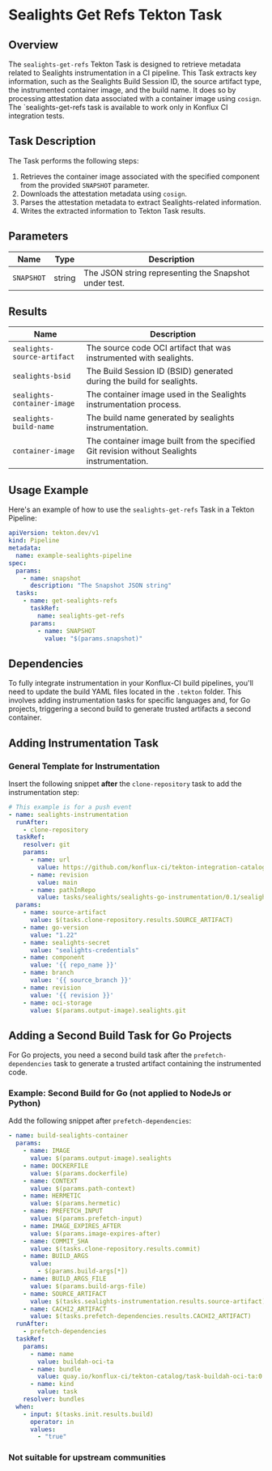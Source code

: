 # Sealights Get Refs Tekton Task

## Overview

The `sealights-get-refs` Tekton Task is designed to retrieve metadata related to Sealights instrumentation in a CI pipeline. This Task extracts key information, such as the Sealights Build Session ID, the source artifact type, the instrumented container image, and the build name. It does so by processing attestation data associated with a container image using `cosign`. The `sealights-get-refs task is available to work only in Konflux CI integration tests.

## Task Description

The Task performs the following steps:

1. Retrieves the container image associated with the specified component from the provided `SNAPSHOT` parameter.
2. Downloads the attestation metadata using `cosign`.
3. Parses the attestation metadata to extract Sealights-related information.
4. Writes the extracted information to Tekton Task results.

## Parameters

| Name       | Type   | Description                                  |
|------------|--------|----------------------------------------------|
| `SNAPSHOT` | string | The JSON string representing the Snapshot under test. |

## Results

| Name                         | Description                                                                     |
|-------------------------------|---------------------------------------------------------------------------------|
| `sealights-source-artifact`  | The source code OCI artifact that was instrumented with sealights.             |
| `sealights-bsid`             | The Build Session ID (BSID) generated during the build for sealights.          |
| `sealights-container-image`  | The container image used in the Sealights instrumentation process.             |
| `sealights-build-name`       | The build name generated by sealights instrumentation.                         |
| `container-image`            | The container image built from the specified Git revision without Sealights instrumentation. |

## Usage Example

Here's an example of how to use the `sealights-get-refs` Task in a Tekton Pipeline:

```yaml
apiVersion: tekton.dev/v1
kind: Pipeline
metadata:
  name: example-sealights-pipeline
spec:
  params:
    - name: snapshot
      description: "The Snapshot JSON string"
  tasks:
    - name: get-sealights-refs
      taskRef:
        name: sealights-get-refs
      params:
        - name: SNAPSHOT
          value: "$(params.snapshot)"
```

## Dependencies

To fully integrate instrumentation in your Konflux-CI build pipelines, you'll need to update the build YAML files located in the `.tekton` folder. This involves adding instrumentation tasks for specific languages and, for Go projects, triggering a second build to generate trusted artifacts a second container.

## Adding Instrumentation Task

### General Template for Instrumentation

Insert the following snippet **after** the `clone-repository` task to add the instrumentation step:

```yaml
# This example is for a push event
- name: sealights-instrumentation
  runAfter:
    - clone-repository
  taskRef:
    resolver: git
    params:
      - name: url
        value: https://github.com/konflux-ci/tekton-integration-catalog.git
      - name: revision
        value: main
      - name: pathInRepo
        value: tasks/sealights/sealights-go-instrumentation/0.1/sealights-go-instrumentation.yaml
  params:
    - name: source-artifact
      value: $(tasks.clone-repository.results.SOURCE_ARTIFACT)
    - name: go-version
      value: "1.22"
    - name: sealights-secret
      value: "sealights-credentials"
    - name: component
      value: '{{ repo_name }}'
    - name: branch
      value: '{{ source_branch }}'
    - name: revision
      value: '{{ revision }}'
    - name: oci-storage
      value: $(params.output-image).sealights.git
```

## Adding a Second Build Task for Go Projects

For Go projects, you need a second build task after the `prefetch-dependencies` task to generate a trusted artifact containing the instrumented code.

### Example: Second Build for Go (not applied to NodeJs or Python)

Add the following snippet after `prefetch-dependencies`:

```yaml
- name: build-sealights-container
  params:
    - name: IMAGE
      value: $(params.output-image).sealights
    - name: DOCKERFILE
      value: $(params.dockerfile)
    - name: CONTEXT
      value: $(params.path-context)
    - name: HERMETIC
      value: $(params.hermetic)
    - name: PREFETCH_INPUT
      value: $(params.prefetch-input)
    - name: IMAGE_EXPIRES_AFTER
      value: $(params.image-expires-after)
    - name: COMMIT_SHA
      value: $(tasks.clone-repository.results.commit)
    - name: BUILD_ARGS
      value:
        - $(params.build-args[*])
    - name: BUILD_ARGS_FILE
      value: $(params.build-args-file)
    - name: SOURCE_ARTIFACT
      value: $(tasks.sealights-instrumentation.results.source-artifact) <---- This is super important to update
    - name: CACHI2_ARTIFACT
      value: $(tasks.prefetch-dependencies.results.CACHI2_ARTIFACT)
  runAfter:
    - prefetch-dependencies
  taskRef:
    params:
      - name: name
        value: buildah-oci-ta
      - name: bundle
        value: quay.io/konflux-ci/tekton-catalog/task-buildah-oci-ta:0.2@sha256:937f465189482f3279b9491161fff7720d4c443f27e6d9febbf2344268383011
      - name: kind
        value: task
    resolver: bundles
  when:
    - input: $(tasks.init.results.build)
      operator: in
      values:
        - "true"
```

### Not suitable for upstream communities